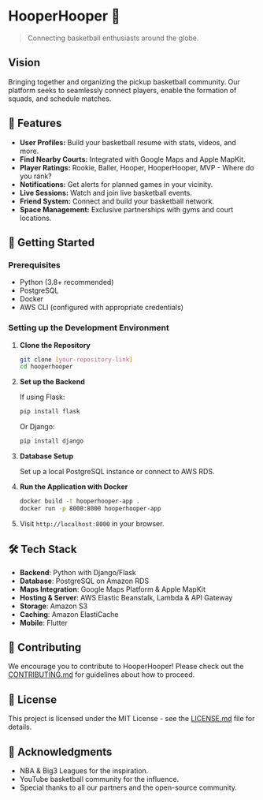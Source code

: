 # HooperHooper 🏀

> Connecting basketball enthusiasts around the globe.

## Vision

Bringing together and organizing the pickup basketball community. Our platform seeks to seamlessly connect players, enable the formation of squads, and schedule matches.

## 🌟 Features 

- **User Profiles:** Build your basketball resume with stats, videos, and more.
- **Find Nearby Courts:** Integrated with Google Maps and Apple MapKit.
- **Player Ratings:** Rookie, Baller, Hooper, HooperHooper, MVP - Where do you rank?
- **Notifications:** Get alerts for planned games in your vicinity.
- **Live Sessions:** Watch and join live basketball events.
- **Friend System:** Connect and build your basketball network.
- **Space Management:** Exclusive partnerships with gyms and court locations.

## 🚀 Getting Started

### Prerequisites

- Python (3.8+ recommended)
- PostgreSQL
- Docker
- AWS CLI (configured with appropriate credentials)

### Setting up the Development Environment

1. **Clone the Repository**
    ```bash
    git clone [your-repository-link]
    cd hooperhooper
    ```

2. **Set up the Backend**

    If using Flask:
    ```bash
    pip install flask
    ```

    Or Django:
    ```bash
    pip install django
    ```

3. **Database Setup**

    Set up a local PostgreSQL instance or connect to AWS RDS.

4. **Run the Application with Docker**

    ```bash
    docker build -t hooperhooper-app .
    docker run -p 8000:8000 hooperhooper-app
    ```

5. Visit `http://localhost:8000` in your browser.

## 🛠 Tech Stack

- **Backend**: Python with Django/Flask
- **Database**: PostgreSQL on Amazon RDS
- **Maps Integration**: Google Maps Platform & Apple MapKit
- **Hosting & Server**: AWS Elastic Beanstalk, Lambda & API Gateway
- **Storage**: Amazon S3
- **Caching**: Amazon ElastiCache
- **Mobile**: Flutter

## 🤝 Contributing

We encourage you to contribute to HooperHooper! Please check out the [CONTRIBUTING.md](#) for guidelines about how to proceed.

## 📄 License

This project is licensed under the MIT License - see the [LICENSE.md](#) file for details.

## 🙌 Acknowledgments

- NBA & Big3 Leagues for the inspiration.
- YouTube basketball community for the influence.
- Special thanks to all our partners and the open-source community.
